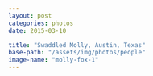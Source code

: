 ```yaml
---
layout: post
categories: photos
date: 2015-03-10

title: "Swaddled Molly, Austin, Texas"
base-path: "/assets/img/photos/people"
image-name: "molly-fox-1"
---
```

